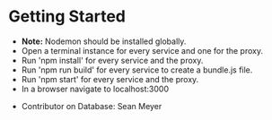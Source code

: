 # Getting Started

- **Note:** Nodemon should be installed globally.
- Open a terminal instance for every service and one for the proxy.
- Run 'npm install' for every service and the proxy.
- Run 'npm run build' for every service to create a bundle.js file.
- Run 'npm start' for every service and the proxy.
- In a browser navigate to localhost:3000

* Contributor on Database: Sean Meyer
